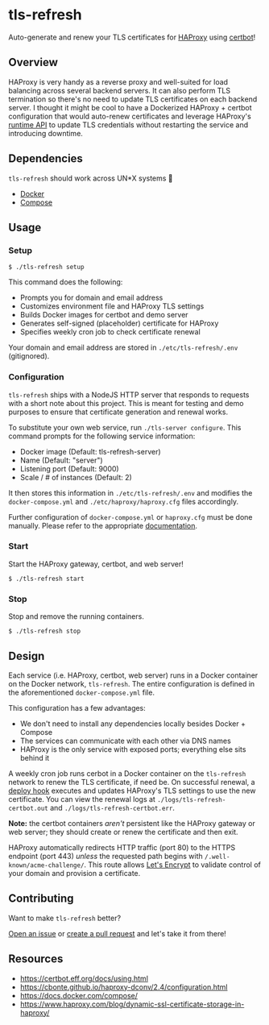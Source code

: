 # tls-refresh

Auto-generate and renew your TLS certificates for [HAProxy](https://www.haproxy.org/) using [certbot](https://certbot.eff.org/)!

## Overview

HAProxy is very handy as a reverse proxy and well-suited for load balancing across several backend servers. It can also perform TLS termination so there's no need to update TLS certificates on each backend server. I thought it might be cool to have a Dockerized HAProxy + certbot configuration that would auto-renew certificates and leverage HAProxy's [runtime API](https://www.haproxy.com/blog/dynamic-configuration-haproxy-runtime-api/) to update TLS credentials without restarting the service and introducing downtime.

## Dependencies

`tls-refresh` should work across UN\*X systems 🤞

* [Docker](https://docs.docker.com/get-docker/)
* [Compose](https://docs.docker.com/compose/install/)

## Usage

### Setup

`$ ./tls-refresh setup`

This command does the following:

* Prompts you for domain and email address
* Customizes environment file and HAProxy TLS settings
* Builds Docker images for certbot and demo server
* Generates self-signed (placeholder) certificate for HAProxy
* Specifies weekly cron job to check certificate renewal

Your domain and email address are stored in `./etc/tls-refresh/.env` (gitignored).

### Configuration

`tls-refresh` ships with a NodeJS HTTP server that responds to requests with a short note about this project. This is meant for testing and demo purposes to ensure that certificate generation and renewal works.

To substitute your own web service, run `./tls-server configure`. This command prompts for the following service information:

* Docker image (Default: tls-refresh-server)
* Name (Default: "server")
* Listening port (Default: 9000)
* Scale / # of instances (Default: 2)

It then stores this information in `./etc/tls-refresh/.env` and modifies the `docker-compose.yml` and `./etc/haproxy/haproxy.cfg` files accordingly.

Further configuration of `docker-compose.yml` or `haproxy.cfg` must be done manually. Please refer to the appropriate [documentation](#Resources).

### Start

Start the HAProxy gateway, certbot, and web server!

`$ ./tls-refresh start`

### Stop

Stop and remove the running containers.

`$ ./tls-refresh stop`

## Design

Each service (i.e. HAProxy, certbot, web server) runs in a Docker container on the Docker network, `tls-refresh`. The entire configuration is defined in the aforementioned `docker-compose.yml` file.

This configuration has a few advantages:

* We don't need to install any dependencies locally besides Docker + Compose
* The services can communicate with each other via DNS names
* HAProxy is the only service with exposed ports; everything else sits behind it

A weekly cron job runs cerbot in a Docker container on the `tls-refresh` network to renew the TLS certificate, if need be. On successful renewal, a [deploy hook](./etc/letsencrypt/renewal-hooks/deploy/update-haproxy) executes and updates HAProxy's TLS settings to use the new certificate. You can view the renewal logs at `./logs/tls-refresh-certbot.out` and `./logs/tls-refresh-certbot.err`.

**Note:** the certbot containers *aren't* persistent like the HAProxy gateway or web server; they should create or renew the certificate and then exit.

HAProxy automatically redirects HTTP traffic (port 80) to the HTTPS endpoint (port 443) *unless* the requested path begins with `/.well-known/acme-challenge/`. This route allows [Let's Encrypt](https://letsencrypt.org/) to validate control of your domain and provision a certificate.

## Contributing

Want to make `tls-refresh` better?

[Open an issue](https://github.com/zbo14/tls-refresh/issues/new) or [create a pull request](https://github.com/zbo14/tls-refresh/compare/develop...) and let's take it from there!

## Resources

* https://certbot.eff.org/docs/using.html
* https://cbonte.github.io/haproxy-dconv/2.4/configuration.html
* https://docs.docker.com/compose/
* https://www.haproxy.com/blog/dynamic-ssl-certificate-storage-in-haproxy/

